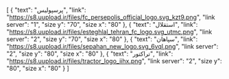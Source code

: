 [
  {
    "text": "پرسپولیس",
    "link": "https://s8.uupload.ir/files/fc_persepolis_official_logo.svg_kzt9.png",
    "link server": "1",
    "size y": "70",
    "size x": "80"
  },
  {
    "text": "استقلال",
    "link": "https://s8.uupload.ir/files/esteghlal_tehran_fc_logo.svg_utmc.png",
    "link server": "2",
    "size y": "70",
    "size x": "80"
  },
  {
    "text": "سپاهان",
    "link": "https://s8.uupload.ir/files/sepahan_new_logo.svg_6vql.png",
    "link server": "2",
    "size y": "80",
    "size x": "80"
  },
  {
    "text": "تراکتور",
    "link": "https://s8.uupload.ir/files/tractor_logo_iihx.png",
    "link server": "2",
    "size y": "80",
    "size x": "80"
  }
]